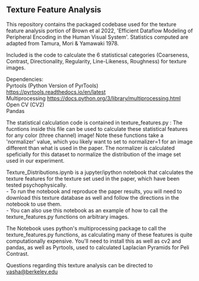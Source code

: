 ## Texture Feature Analysis

This repository contains the packaged codebase used for the texture feature analysis portion of Brown et al 2022, 'Efficient Dataflow Modeling of Peripheral Encoding in the Human Visual System'. Statistics computed are adapted from Tamura, Mori & Yamawaki 1978.

Included is the code to calculate the 6 statisticsal categories (Coarseness, Contrast, Directionality, Regularity, Line-Likeness, Roughness) for texture images. 


Dependencies:  
    Pyrtools (Python Version of PyrTools) https://pyrtools.readthedocs.io/en/latest   
    Multiprocessing https://docs.python.org/3/library/multiprocessing.html  
    Open CV (CV2)  
    Pandas  

The statistical calculation code is contained in texture_features.py : The fucntions inside this file can be used to calculate these statistical features for any color (three channel) image! Note these functions take a 'normalizer' value, which you likely want to set to normalizer=1 for an image different than what is used in the paper. The normalizer is calculated speficially for this dataset to normalize the distribution of the image set used in our experiment.

Texture_Distributions.ipynb is a jupyter/ipython notebook that calculates the texture features for the texture set used in the paper, which have been tested psychophysically.  
    - To run the notebook and reproduce the paper results, you will need to download this texture database as well and follow the directions in the notebook to use them.   
    - You can also use this notebook as an example of how to call the texture_features.py functions on arbitrary images. 
    
The Notebook uses python's multiprocessing package to call the texture_features.py functions, as calculating many of these features is quite computationally expensive. You'll need to install this as well as cv2 and pandas, as well as Pyrtools, used to calculated Laplacian Pyramids for Peli Contrast.


Questions regarding this texture analysis can be directed to vasha@berkeley.edu
